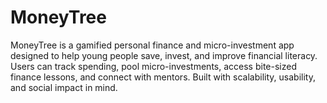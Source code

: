 # MoneyTree
MoneyTree is a gamified personal finance and micro-investment app designed to help young people save, invest, and improve financial literacy. Users can track spending, pool micro-investments, access bite-sized finance lessons, and connect with mentors. Built with scalability, usability, and social impact in mind.
